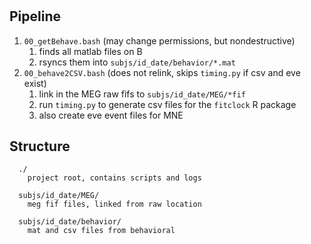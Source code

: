 # 

## Pipeline

  1. `00_getBehave.bash` (may change permissions, but nondestructive)
     1. finds all matlab files on B
     2. rsyncs them into `subjs/id_date/behavior/*.mat`
  2. `00_behave2CSV.bash` (does not relink, skips `timing.py` if csv and eve exist)
     1. link in the MEG raw fifs to `subjs/id_date/MEG/*fif`
     2. run `timing.py` to generate csv files for the `fitclock` R package
     3. also create eve event files for MNE 

## Structure
```text
  ./
    project root, contains scripts and logs
  
  subjs/id_date/MEG/
    meg fif files, linked from raw location

  subjs/id_date/behavior/
    mat and csv files from behavioral 
```
